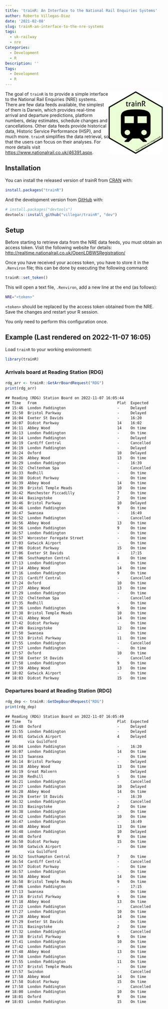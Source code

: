 ```yaml
---
title: 'trainR: An Interface to the National Rail Enquiries Systems'
author: Roberto Villegas-Diaz
date: '2021-02-08'
slug: trainR-an-interface-to-the-nre-systems
tags:
  - uk-railway
  - nre
Categories:
  - Development
  - R
Description: ''
Tags:
  - Development
  - R
---
```


<img src="https://raw.githubusercontent.com/villegar/trainR/main/inst/images/logo.png" alt="logo" align="right" height=200px/>

The goal of `trainR` is to provide a simple interface to the 
National Rail Enquiries (NRE) systems. There are few data feeds 
available, the simplest of them is Darwin, which provides real-time 
arrival and departure predictions, platform numbers, delay estimates, 
schedule changes and cancellations. Other data feeds provide historical 
data, Historic Service Performance (HSP), and much more. `trainR` 
simplifies the data retrieval, so that the users can focus on their 
analyses. For more details visit 
https://www.nationalrail.co.uk/46391.aspx.

## Installation

You can install the released version of trainR from [CRAN](https://CRAN.R-project.org) with:

``` r
install.packages("trainR")
```

And the development version from [GitHub](https://github.com/) with:

``` r
# install.packages("devtools")
devtools::install_github("villegar/trainR", "dev")
```

## Setup
Before starting to retrieve data from the NRE data feeds, you must obtain an access token. 
Visit the following website for details: http://realtime.nationalrail.co.uk/OpenLDBWSRegistration/

Once you have received your access token, you have to store it in the `.Renviron` file; this can be 
done by executing the following command:


```r
trainR::set_token()
```

This will open a text file, `.Renviron`, add a new line at the end (as follows):

```bash
NRE="<token>"
```

`<token>` should be replaced by the access token obtained from the NRE. Save the changes and restart 
your R session.

You only need to perform this configuration once.

## Example (Last rendered on 2022-11-07 16:05)

Load `trainR` to your working environment:

```r
library(trainR)
```

### Arrivals board at Reading Station (RDG)


```r
rdg_arr <- trainR::GetArrBoardRequest("RDG")
print(rdg_arr)
```

```
## Reading (RDG) Station Board on 2022-11-07 16:05:44
## Time   From                                    Plat  Expected
## 15:46  London Paddington                       -     Delayed
## 15:50  Bristol Parkway                         -     Delayed
## 16:04  Exeter St Davids                        -     16:20
## 16:07  Didcot Parkway                          14    16:02
## 16:11  Abbey Wood                              14    On time
## 16:13  London Paddington                       -     On time
## 16:14  London Paddington                       -     Delayed
## 16:19  Cardiff Central                         -     Cancelled
## 16:19  London Paddington                       -     Delayed
## 16:24  Oxford                                  10    Delayed
## 16:26  Abbey Wood                              13    On time
## 16:29  London Paddington                       -     16:39
## 16:32  Cheltenham Spa                          -     Cancelled
## 16:33  Redhill                                 -     On time
## 16:38  Didcot Parkway                          -     On time
## 16:39  Abbey Wood                              14    On time
## 16:39  Bristol Temple Meads                    10    On time
## 16:42  Manchester Piccadilly                   7     On time
## 16:44  Basingstoke                             2     On time
## 16:46  Bristol Parkway                         10    Delayed
## 16:46  London Paddington                       9     On time
## 16:47  Swansea                                 -     16:49
## 16:52  London Paddington                       -     Cancelled
## 16:56  Abbey Wood                              13    On time
## 16:56  London Paddington                       9     On time
## 16:57  London Paddington                       -     On time
## 16:57  Worcester Foregate Street               -     On time
## 17:03  Gatwick Airport                         -     On time
## 17:06  Didcot Parkway                          15    On time
## 17:06  Exeter St Davids                        -     17:15
## 17:06  Southampton Central                     8     On time
## 17:13  London Paddington                       -     On time
## 17:14  Abbey Wood                              14    On time
## 17:16  London Paddington                       9     On time
## 17:21  Cardiff Central                         -     Cancelled
## 17:24  Oxford                                  10    On time
## 17:27  Abbey Wood                              13    On time
## 17:29  London Paddington                       -     On time
## 17:32  Cheltenham Spa                          -     Cancelled
## 17:35  Redhill                                 -     On time
## 17:36  London Paddington                       9     On time
## 17:38  Bristol Temple Meads                    10    On time
## 17:41  Abbey Wood                              14    On time
## 17:42  Didcot Parkway                          -     On time
## 17:49  Basingstoke                             12    On time
## 17:50  Swansea                                 -     On time
## 17:53  Bristol Parkway                         11    On time
## 17:55  London Paddington                       -     Cancelled
## 17:57  London Paddington                       -     On time
## 17:57  Oxford                                  10    On time
## 17:58  Exeter St Davids                        -     Cancelled
## 17:58  London Paddington                       9     On time
## 17:59  Abbey Wood                              13    On time
## 18:02  Gatwick Airport                         -     On time
## 18:03  Didcot Parkway                          15    On time
```

### Departures board at Reading Station (RDG)


```r
rdg_dep <- trainR::GetDepBoardRequest("RDG")
print(rdg_dep)
```

```
## Reading (RDG) Station Board on 2022-11-07 16:05:49
## Time   To                                      Plat  Expected
## 15:48  Oxford                                  -     Delayed
## 15:55  London Paddington                       -     Delayed
## 16:01  Gatwick Airport                         4     Delayed
##        via Guildford                           
## 16:04  London Paddington                       -     16:20
## 16:07  London Paddington                       14    On time
## 16:13  Swansea                                 -     On time
## 16:14  Bristol Parkway                         -     Delayed
## 16:18  Abbey Wood                              13    On time
## 16:19  Great Malvern                           -     Delayed
## 16:20  Redhill                                 5     On time
## 16:21  London Paddington                       -     Cancelled
## 16:27  London Paddington                       10    Delayed
## 16:28  Abbey Wood                              14    On time
## 16:29  Exeter St Davids                        -     16:39
## 16:32  London Paddington                       -     Cancelled
## 16:33  Basingstoke                             2     On time
## 16:38  London Paddington                       -     On time
## 16:42  London Paddington                       10    On time
## 16:47  London Paddington                       -     16:49
## 16:48  Abbey Wood                              13    On time
## 16:48  London Paddington                       10    Delayed
## 16:48  Oxford                                  9     On time
## 16:50  Didcot Parkway                          15    On time
## 16:50  Gatwick Airport                         -     On time
##        via Guildford                           
## 16:52  Southampton Central                     7     On time
## 16:54  Cardiff Central                         -     Cancelled
## 16:57  Didcot Parkway                          -     On time
## 16:57  London Paddington                       -     On time
## 16:58  Abbey Wood                              14    On time
## 16:58  Bristol Temple Meads                    9     On time
## 17:06  London Paddington                       -     17:15
## 17:13  Swansea                                 -     On time
## 17:16  Bristol Parkway                         9     On time
## 17:18  Abbey Wood                              13    On time
## 17:22  London Paddington                       -     Cancelled
## 17:27  London Paddington                       10    On time
## 17:28  Abbey Wood                              14    On time
## 17:29  Exeter St Davids                        -     On time
## 17:31  Basingstoke                             2     On time
## 17:32  London Paddington                       -     Cancelled
## 17:38  Bristol Parkway                         9     On time
## 17:41  London Paddington                       10    On time
## 17:42  London Paddington                       -     On time
## 17:48  Abbey Wood                              13    On time
## 17:50  London Paddington                       -     On time
## 17:55  London Paddington                       11    On time
## 17:57  Bristol Temple Meads                    -     On time
## 17:57  Swindon                                 -     Cancelled
## 17:58  Abbey Wood                              14    On time
## 17:58  Didcot Parkway                          15    On time
## 17:58  London Paddington                       -     Cancelled
## 18:00  London Paddington                       10    On time
## 18:01  Oxford                                  9     On time
## 18:03  London Paddington                       15    On time
```
